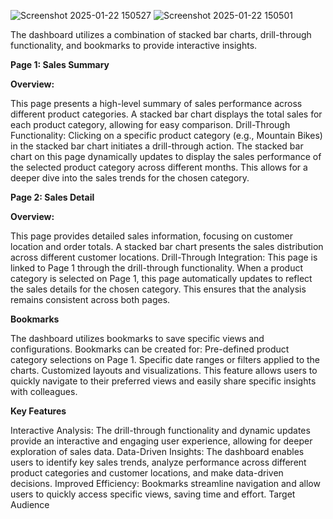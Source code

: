 ![Screenshot 2025-01-22 150527](https://github.com/user-attachments/assets/41267de4-aa9d-426a-8f15-c82402b3b40b)
![Screenshot 2025-01-22 150501](https://github.com/user-attachments/assets/42b26eb4-62c2-43d7-8170-a9c01c2dd82d)

 The dashboard utilizes a combination of stacked bar charts, drill-through functionality, and bookmarks to provide interactive insights.

**Page 1: Sales Summary**

**Overview:**

This page presents a high-level summary of sales performance across different product categories.
A stacked bar chart displays the total sales for each product category, allowing for easy comparison.
Drill-Through Functionality:
Clicking on a specific product category (e.g., Mountain Bikes) in the stacked bar chart initiates a drill-through action.
The stacked bar chart on this page dynamically updates to display the sales performance of the selected product category across different months.
This allows for a deeper dive into the sales trends for the chosen category.

**Page 2: Sales Detail**

**Overview:**

This page provides detailed sales information, focusing on customer location and order totals.
A stacked bar chart presents the sales distribution across different customer locations.
Drill-Through Integration:
This page is linked to Page 1 through the drill-through functionality.
When a product category is selected on Page 1, this page automatically updates to reflect the sales details for the chosen category.
This ensures that the analysis remains consistent across both pages.

**Bookmarks**

The dashboard utilizes bookmarks to save specific views and configurations.
Bookmarks can be created for:
Pre-defined product category selections on Page 1.
Specific date ranges or filters applied to the charts.
Customized layouts and visualizations.
This feature allows users to quickly navigate to their preferred views and easily share specific insights with colleagues.

**Key Features**

Interactive Analysis: The drill-through functionality and dynamic updates provide an interactive and engaging user experience, allowing for deeper exploration of sales data.
Data-Driven Insights: The dashboard enables users to identify key sales trends, analyze performance across different product categories and customer locations, and make data-driven decisions.
Improved Efficiency: Bookmarks streamline navigation and allow users to quickly access specific views, saving time and effort.
Target Audience



